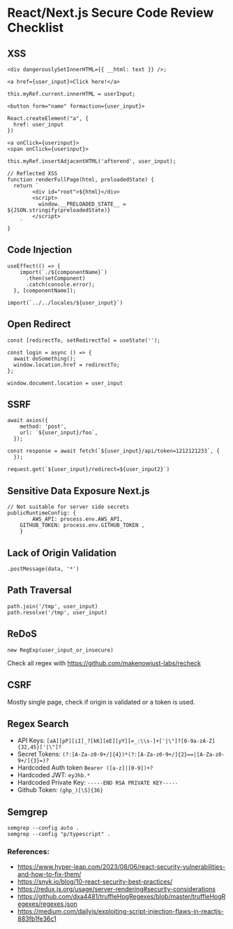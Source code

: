 # React/Next.js Secure Code Review Checklist

## XSS

```
<div dangerouslySetInnerHTML={{ __html: text }} />;
```

```
<a href={user_input}>Click here!</a>
```

```
this.myRef.current.innerHTML = userInput;
```

```
<button form="name" formaction={user_input}>
```

```
React.createElement("a", {
  href: user_input
})
```

```
<a onClick={userinput}>
<span onClick={userinput}>
```

```
this.myRef.insertAdjacentHTML('afterend', user_input);
```

```
// Reflected XSS
function renderFullPage(html, preloadedState) {
  return `
        <div id="root">${html}</div>
        <script>
          window.__PRELOADED_STATE__ = ${JSON.stringify(preloadedState)}
        </script>
    `
}
```

## Code Injection

```
useEffect(() => {
    import(`./${componentName}`)
      .then(setComponent)
      .catch(console.error);
  }, [componentName]);
```

```
import(`../../locales/${user_input}`)
```

## Open Redirect

```
const [redirectTo, setRedirectTo] = useState('');

const login = async () => {
  await doSomething();
  window.location.href = redirectTo;
};
```

```
window.document.location = user_input
```

## SSRF

```
await axios({
    method: 'post',
    url: `${user_input}/foo`,
  });

```

```
const response = await fetch(`${user_input}/api/token=1212121233`, {
  });
```

```
request.get(`${user_input}/redirect=${user_input2}`)
```

## Sensitive Data Exposure Next.js

```
// Not suitable for server side secrets
publicRuntimeConfig: {
		AWS_API: process.env.AWS_API,
    GITHUB_TOKEN: process.env.GITHUB_TOKEN ,
	}
```

## Lack of Origin Validation

```
.postMessage(data, '*')
```

## Path Traversal

```
path.join('/tmp', user_input)
path.resolve('/tmp', user_input)
```

## ReDoS

```
new RegExp(user_input_or_insecure)
```

Check all regex with https://github.com/makenowjust-labs/recheck

## CSRF

Mostly single page, check if origin is validated or a token is used.

## Regex Search

- API Keys: `[aA][pP][iI]_?[kK][eE][yY][=_:\\s-]+['|\"]?[0-9a-zA-Z]{32,45}['|\"]?`
- Secret Tokens: `(?:[A-Za-z0-9+/]{4})*(?:[A-Za-z0-9+/]{2}==|[A-Za-z0-9+/]{3}=)?`
- Hardcoded Auth token `Bearer ([a-z]|[0-9])+? `
- Hardcoded JWT: `eyJhb.*`
- Hardcoded Private Key: `-----END RSA PRIVATE KEY-----`
- Github Token: `(ghp_)[\S]{36}`

## Semgrep

```
semgrep --config auto .
semgrep --config "p/typescript" .
```

### References:

- https://www.hyper-leap.com/2023/08/06/react-security-vulnerabilities-and-how-to-fix-them/
- https://snyk.io/blog/10-react-security-best-practices/
- https://redux.js.org/usage/server-rendering#security-considerations
- https://github.com/dxa4481/truffleHogRegexes/blob/master/truffleHogRegexes/regexes.json
- https://medium.com/dailyjs/exploiting-script-injection-flaws-in-reactjs-883fb1fe36c1
